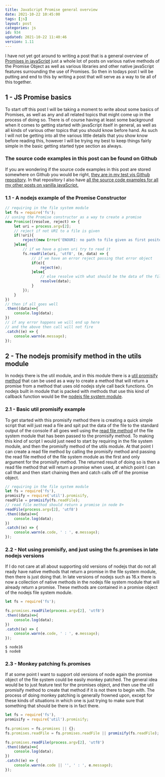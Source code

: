```yaml
---
title: JavaScript Promise general overview
date: 2021-10-22 10:45:00
tags: [js]
layout: post
categories: js
id: 934
updated: 2021-10-22 11:40:46
version: 1.11
---
```


I have not yet got around to writing a post that is a general overview of [Promises in javaScript](https://medium.com/javascript-scene/master-the-javascript-interview-what-is-a-promise-27fc71e77261) just a whole lot of posts on various native methods of the Promise Object as well as various libraries and other native javaScript features surrounding the use of Promises. So then in todays post I will be putting and end to this by writing a post that will serve as a way to tie all of this together.

<!-- more -->


## 1 - JS Promise basics

To start off this post I will be taking a moment to write about some basics of Promises, as well as any and all related topics that might come up in the process of doing so. There is of course having at least some background when it comes to getting started with javaScript itself in general, as well as all kinds of various other topics that you should know before hand. As such I will not be getting into all the various little details that you show know before reading this, however I will be trying my best to keep things fairly simple in the basic getting started type section as always.

### The source code examples in this post can be found on Github

If you are wondering if the source code examples in this post are stored somewhere on Github you would be right, [they are in my test vjs Github repository](https://github.com/dustinpfister/test_vjs/tree/master/for_post/js-promise). In that repository I also have [all the source code examples for all my other posts on vanilla javaScript.](/categories/js/)

### 1.1 - A nodejs example of the Promise Constructor

```js
// requiring in the file system module
let fs = require('fs');
// usning the Promise constructor as a way to create a promise
new Promise((resolve, reject) => {
    let uri = process.argv[2];
    // reject if not URI to a file is given
    if(!uri){
        reject(new Error('ENOURI: no path to file given as first positonal argument.'));
    }else{
        // if we have a given uri try to read it
        fs.readFile(uri, 'utf8', (e, data) => {
            // if we have an error reject passing that error object
            if(e){
                reject(e);
            }else{
                // else resolve with what should be the data of the file
                resolve(data);
            }
        });
    }
})
// then if all goes well
.then((data)=>{
    console.log(data);
})
// if any error happens we will end up here
// and the above then call will not fire
.catch((e) => {
    console.warn(e.message);
});
```


## 2 - The nodejs promisify method in the utils module

In nodejs there is the util module, and in this module there is a [util promisify method](/2019/06/22/nodejs-util-promisify/) that can be used as a way to create a method that will return a promise from a method that uses old nodejs style call back functions. On nodejs built in module that is packed with methods that use this kind of callback function would be the [nodejs file system module](/2018/02/08/nodejs-filesystem/).

### 2.1 - Basic util promisify example

To get started with this promisify method there is creating a quick simple script that will just read a file and spit put the data of the file to the standard output of the console if all goes well using the [read file method](/2020/05/12/nodejs-filesystem-read-file/) of the file system module that has been passed to the promisify method. To making this kind of script I would just need to start by requiring in the file system module, and then the promisify method of the utils module. At that point I can create a read file method by calling the promisify method and passing the read file method of the file system module as the first and only argument for the promisify method. The returned result of doing so is then a read file method that will return a promise when used, at which point I can call that and then start chaining then and catch calls off of the promise object.

```js
// requiring in the file system module
let fs = require('fs'),
promisify = require('util').promisify,
readFile = promisify(fs.readFile);
// read file method should return a promise in node 8+
readFile(process.argv[2], 'utf8')
.then((data)=>{
    console.log(data);
})
.catch((e) => {
    console.warn(e.code, ' : ', e.message);
});
```

### 2.2 - Not using promisify, and just using the fs.promises in late nodejs versions


If I do not care at all about supporting old versions of nodejs that do not all ready have native methods that return a promise in the file system module, then there is just doing that. In late versions of nodejs such as 16.x there is now a collection of native methods in the nodejs file system module that will already return a promise. These methods are contained in a promise object of the nodejs file system module.

```js
let fs = require('fs');
 
fs.promises.readFile(process.argv[2], 'utf8')
.then((data)=>{
    console.log(data);
})
.catch((e) => {
    console.warn(e.code, ' : ', e.message);
});
```

```
$ node16 
$ node8 
```

### 2.3 - Monkey patching fs.promises

If at some point I want to support old versions of node again the promise object of the file system could be easily monkey patched. The general idea would be to just feature test for the promises object, and then use the util promisify method to create that method if it is not there to begin with. The process of doing monkey patching is generally frowned upon, except for these kinds of situations in which one is just trying to make sure that something that should be there is in fact there.

```js
let fs = require('fs'),
promisify = require('util').promisify;
 
fs.promises = fs.promises || {};
fs.promises.readFile = fs.promises.readFile || promisify(fs.readFile);
 
fs.promises.readFile(process.argv[2], 'utf8')
.then((data)=>{
    console.log(data);
})
.catch((e) => {
    console.warn(e.code || '', ' : ', e.message);
});
```